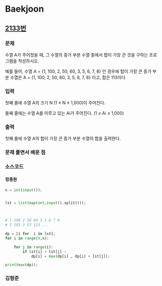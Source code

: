 # Baekjoon

## [2133번](https://www.acmicpc.net/problem/1932) 

### 문제

수열 A가 주어졌을 때, 그 수열의 증가 부분 수열 중에서 합이 가장 큰 것을 구하는 프로그램을 작성하시오.

예를 들어, 수열 A = {1, 100, 2, 50, 60, 3, 5, 6, 7, 8} 인 경우에 합이 가장 큰 증가 부분 수열은 A = {1, 100, 2, 50, 60, 3, 5, 6, 7, 8} 이고, 합은 113이다.

### 입력

첫째 줄에 수열 A의 크기 N (1 ≤ N ≤ 1,000)이 주어진다.

둘째 줄에는 수열 A를 이루고 있는 Ai가 주어진다. (1 ≤ Ai ≤ 1,000)

### 출력

첫째 줄에 수열 A의 합이 가장 큰 증가 부분 수열의 합을 출력한다.

### 문제 풀면서 배운 점



### 소스코드

#### 정종원
```python
n = int(input());


lst = list(map(int,input().split()));



# 1 100 2 50 60 3 5 6 7 8
# 1 101 3 53 113 ...

dp = [i for  i in lst];
for i in range(0,n):

    for j in range(i):
        if lst[i] > lst[j] :
            dp[i] = max(dp[i] , dp[i] + lst[j]);

print(max(dp));
```
### 김형준
```java
```